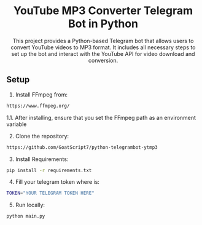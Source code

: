 <h1 align="center">YouTube MP3 Converter Telegram Bot in Python</h1>
<p align="center">This project provides a Python-based Telegram bot that allows users to convert YouTube videos to MP3 format. It includes all necessary steps to set up the bot and interact with the YouTube API for video download and conversion.</p>

## Setup
1. Install FFmpeg from:
```bash
https://www.ffmpeg.org/
```
<p>1.1. After installing, ensure that you set the FFmpeg path as an environment variable</p>

2. Clone the repository:
```bash
https://github.com/GoatScript7/python-telegrambot-ytmp3
```

3. Install Requirements:
```bash
pip install -r requirements.txt
```

4. Fill your telegram token where is:
```bash
TOKEN="YOUR TELEGRAM TOKEN HERE"
```

5. Run locally:
```bash
python main.py
```

